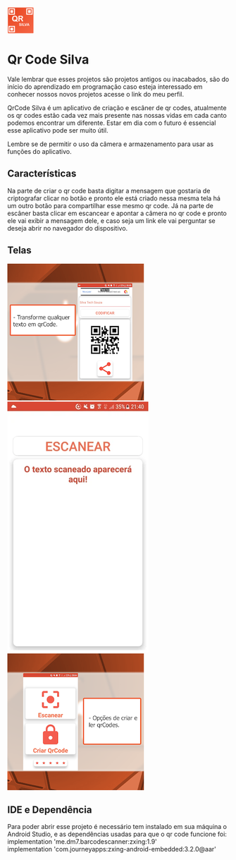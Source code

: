![]( https://github.com/Silva-Tech-Souza/Android-app-QrCode/blob/main/imagens/icone_play_qr%20(1).png) 
# Qr Code Silva

Vale lembrar que esses projetos são projetos antigos ou inacabados, são do início do aprendizado em programação caso esteja interessado em conhecer nossos novos projetos acesse o link do meu perfil. 

QrCode Silva é um aplicativo de criação e escâner de qr codes, atualmente os qr codes estão cada vez mais presente nas nossas vidas em cada canto podemos encontrar um diferente. Estar em dia com o futuro é essencial esse aplicativo pode ser muito útil.

Lembre se de permitir o uso da câmera e armazenamento para usar as funções do aplicativo.

<h2>Características</h2>


Na parte de criar o qr code basta digitar a mensagem que gostaria de criptografar clicar no botão e pronto ele está criado nessa mesma tela há um outro botão para compartilhar esse mesmo qr code. Já na parte de escâner basta clicar em escancear e apontar a câmera no qr code e pronto ele vai exibir a mensagem dele, e caso seja um link ele vai perguntar se deseja abrir no navegador do dispositivo.

<h2> Telas </h2

![](https://raw.githubusercontent.com/Silva-Tech-Souza/Android-app-QrCode/main/imagens/unnamed%20(1).webp)
![]( https://raw.githubusercontent.com/Silva-Tech-Souza/Android-app-QrCode/main/imagens/unnamed%20(2).webp)
![]( https://raw.githubusercontent.com/Silva-Tech-Souza/Android-app-QrCode/main/imagens/unnamed.webp)


<h2> IDE e Dependência </H2>

Para poder abrir esse projeto é necessário tem instalado em sua máquina o Android Studio, e as dependências usadas para que o qr code funcione foi:<br>
    implementation 'me.dm7.barcodescanner:zxing:1.9'<br>
    implementation 'com.journeyapps:zxing-android-embedded:3.2.0@aar'<br> 


